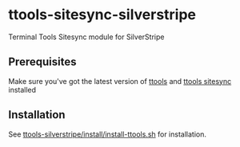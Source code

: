 # ttools-sitesync-silverstripe
Terminal Tools Sitesync module for SilverStripe


## Prerequisites

Make sure you've got the latest version of [ttools](https://github.com/titledk/ttools-core)
and [ttools sitesync](https://github.com/titledk/ttools-sitesync-core) installed


## Installation

See [ttools-silverstripe/install/install-ttools.sh](https://github.com/titledk/ttools-silverstripe/blob/master/install/install-ttools.sh) for installation.
